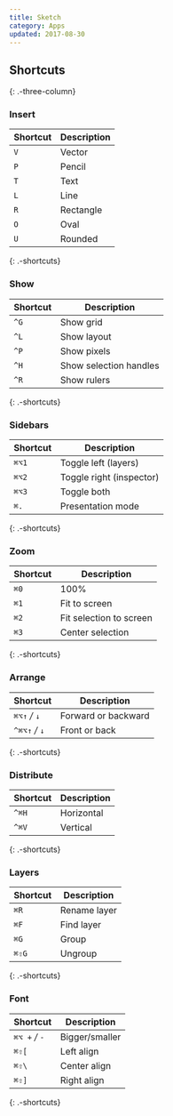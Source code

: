 ```yaml
---
title: Sketch
category: Apps
updated: 2017-08-30
---
```


## Shortcuts
{: .-three-column}

### Insert

| Shortcut | Description |
| ---      | ---         |
| `V`      | Vector      |
| `P`      | Pencil      |
| `T`      | Text        |
| `L`      | Line        |
| `R`      | Rectangle   |
| `O`      | Oval        |
| `U`      | Rounded     |
{: .-shortcuts}

### Show

| Shortcut | Description            |
| ---      | ---                    |
| `^G`     | Show grid              |
| `^L`     | Show layout            |
| `^P`     | Show pixels            |
| `^H`     | Show selection handles |
| `^R`     | Show rulers            |
{: .-shortcuts}

### Sidebars

| Shortcut | Description              |
| ---      | ---                      |
| `⌘⌥1`    | Toggle left (layers)     |
| `⌘⌥2`    | Toggle right (inspector) |
| `⌘⌥3`    | Toggle both              |
| `⌘.`     | Presentation mode        |
{: .-shortcuts}

### Zoom

| Shortcut | Description             |
| ---      | ---                     |
| `⌘0`     | 100%                    |
| `⌘1`     | Fit to screen           |
| `⌘2`     | Fit selection to screen |
| `⌘3`     | Center selection        |
{: .-shortcuts}

### Arrange

| Shortcut       | Description         |
| ---            | ---                 |
| `⌘⌥↑` _/_ `↓`  | Forward or backward |
| `^⌘⌥↑` _/_ `↓` | Front or back       |
{: .-shortcuts}

### Distribute

| Shortcut | Description |
| ---      | ---         |
| `^⌘H`    | Horizontal  |
| `^⌘V`    | Vertical    |
{: .-shortcuts}

### Layers

| Shortcut | Description  |
| ---      | ---          |
| `⌘R`     | Rename layer |
| `⌘F`     | Find layer   |
| `⌘G`     | Group        |
| `⌘⇧G`    | Ungroup      |
{: .-shortcuts}

### Font

| Shortcut       | Description    |
| ---            | ---            |
| `⌘⌥ +` _/_ `-` | Bigger/smaller |
| `⌘⇧[`          | Left align     |
| `⌘⇧\`          | Center align   |
| `⌘⇧]`          | Right align    |
{: .-shortcuts}
